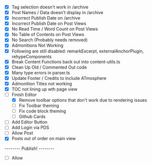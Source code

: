- [x] Tag selection doesn't work in /archive
- [x] Post Names / Data doesn't display in /archive
- [x] Incorrect Publish Date on /archive
- [x] Incorrect Publish Date on Post Views
- [x] No Read Time / Word Count on Post Views
- [x] No Table of Contents on Post Views
- [x] No Search (Probably needs removed)
- [x] Admonitions Not Working
- [x] Following are still disabled: remarkExcerpt, externalAnchorPlugin, rehypeComponents
- [x] Break Content Functions back out into content-utils.ts
- [x] Clean Up Old / Commented Out code
- [x] Many type errors in parser.ts
- [x] Update Footer / Credits to include ATmosphere
- [x] Admonition Titles not working
- [x] TOC not lining up wth page view
- [ ] Finish Editor
    - [x] Remove toolbar options that don't work due to rendering issues
    - [ ] Fix Toolbar theming
    - [ ] Fix code block theming
    - [ ] Github Cards
- [ ] Add Editor Button
- [ ] Add Login via PDS
- [ ] Allow Post
- [x] Posts out of order on main view

-------- Publish! --------

- [ ] Allow
